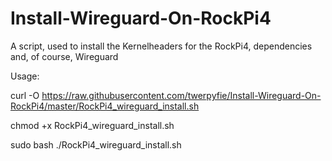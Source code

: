 # Install-Wireguard-On-RockPi4
A script, used to install the Kernelheaders for the RockPi4, dependencies and, of course, Wireguard


Usage:

curl -O https://raw.githubusercontent.com/twerpyfie/Install-Wireguard-On-RockPi4/master/RockPi4_wireguard_install.sh

chmod +x RockPi4_wireguard_install.sh

sudo bash ./RockPi4_wireguard_install.sh
